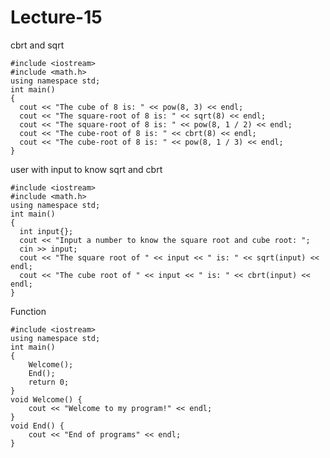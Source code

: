 # Lecture-15

cbrt and sqrt

    #include <iostream>
    #include <math.h>
    using namespace std;
    int main() 
    {
      cout << "The cube of 8 is: " << pow(8, 3) << endl;
      cout << "The square-root of 8 is: " << sqrt(8) << endl;
      cout << "The square-root of 8 is: " << pow(8, 1 / 2) << endl;
      cout << "The cube-root of 8 is: " << cbrt(8) << endl;
      cout << "The cube-root of 8 is: " << pow(8, 1 / 3) << endl;
    }



user with input to know sqrt and cbrt

    #include <iostream>
    #include <math.h>
    using namespace std;
    int main() 
    {
      int input{};
      cout << "Input a number to know the square root and cube root: ";
      cin >> input;
      cout << "The square root of " << input << " is: " << sqrt(input) << endl;
      cout << "The cube root of " << input << " is: " << cbrt(input) << endl;
    }

Function

    #include <iostream>
    using namespace std;
    int main() 
    {
        Welcome();
        End();
        return 0;
    }
    void Welcome() {
        cout << "Welcome to my program!" << endl;
    }
    void End() {
        cout << "End of programs" << endl;
    }
